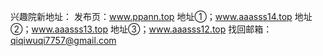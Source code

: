 
兴趣院新地址：
发布页：www.ppann.top
地址①；www.aaasss14.top
地址②；www.aaasss13.top
地址③；www.aaasss12.top
找回邮箱：qiqiwuqi7757@gmail.com

